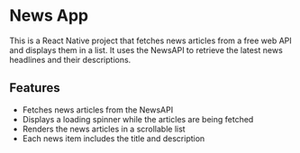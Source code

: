 # News App

This is a React Native project that fetches news articles from a free web API and displays them in a list. It uses the NewsAPI to retrieve the latest news headlines and their descriptions.

## Features

- Fetches news articles from the NewsAPI
- Displays a loading spinner while the articles are being fetched
- Renders the news articles in a scrollable list
- Each news item includes the title and description

